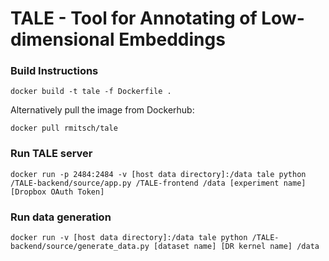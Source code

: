 # TALE - Tool for Annotating of Low-dimensional Embeddings

### Build Instructions

`docker build -t tale -f Dockerfile .`

Alternatively pull the image from Dockerhub:

`docker pull rmitsch/tale`

### Run TALE server 

`docker run -p 2484:2484 -v [host data directory]:/data tale python /TALE-backend/source/app.py /TALE-frontend /data [experiment name] [Dropbox OAuth Token]`

### Run data generation

`docker run -v [host data directory]:/data tale python /TALE-backend/source/generate_data.py [dataset name] [DR kernel name] /data`    